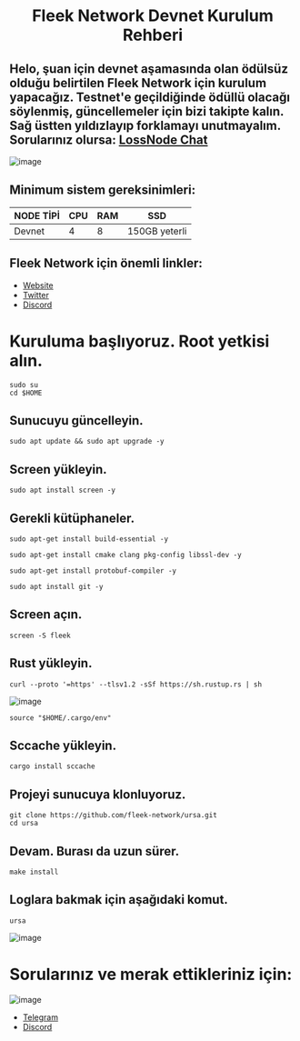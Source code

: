 <h1 align="center">Fleek Network Devnet Kurulum Rehberi

## Helo, şuan için devnet aşamasında olan ödülsüz olduğu belirtilen Fleek Network için kurulum yapacağız. Testnet'e geçildiğinde ödüllü olacağı söylenmiş, güncellemeler için bizi takipte kalın. Sağ üstten yıldızlayıp forklamayı unutmayalım. Sorularınız olursa: [LossNode Chat](https://t.me/LossNode)

![image](https://user-images.githubusercontent.com/101462877/228519078-51efde98-f8b9-4e6f-9284-ebcae56d36a5.png)


## Minimum sistem gereksinimleri:
NODE TİPİ | CPU     | RAM      | SSD     |
| ------------- | ------------- | ------------- | -------- |
| Devnet | 4          | 8         | 150GB yeterli  |


## Fleek Network için önemli linkler:
- [Website](https://fleek.xyz/)
- [Twitter](https://twitter.com/fleek_net)
- [Discord](https://discord.gg/fleekxyz)
  
# Kuruluma başlıyoruz. Root yetkisi alın.

```
sudo su
cd $HOME
```
  
## Sunucuyu güncelleyin.

```
sudo apt update && sudo apt upgrade -y
```

## Screen yükleyin.

```
sudo apt install screen -y
```

## Gerekli kütüphaneler.

```
sudo apt-get install build-essential -y
```
```
sudo apt-get install cmake clang pkg-config libssl-dev -y
```
```
sudo apt-get install protobuf-compiler -y
```
```
sudo apt install git -y
```
## Screen açın.

```
screen -S fleek
```

## Rust yükleyin.

```
curl --proto '=https' --tlsv1.2 -sSf https://sh.rustup.rs | sh
```

![image](https://user-images.githubusercontent.com/101462877/228555170-66d9f8c8-e48b-436c-9d19-2473543fc566.png)

```
source "$HOME/.cargo/env"
```

## Sccache yükleyin.

```
cargo install sccache
```
## Projeyi sunucuya klonluyoruz.
```
git clone https://github.com/fleek-network/ursa.git
cd ursa
```

## Devam. Burası da uzun sürer.
```
make install
```

## Loglara bakmak için aşağıdaki komut.
```
ursa
```

![image](https://user-images.githubusercontent.com/101462877/228602523-a1b68375-b11b-45c7-881b-5aeb8520e60d.png)


# Sorularınız ve merak ettikleriniz için:

![image](https://user-images.githubusercontent.com/101462877/228602970-a209f2b2-3269-48e4-9d6a-7d04004bf5f7.png)


- [Telegram](https://t.me/lossnode)
- [Discord](https://discord.gg/bJZA4NyPjz)
